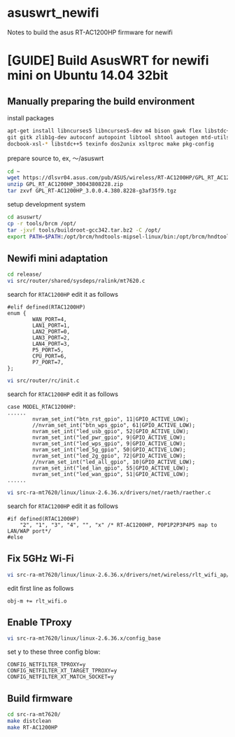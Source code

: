 # asuswrt_newifi
Notes to build the asus RT-AC1200HP firmware for newifi

# [GUIDE] Build AsusWRT for newifi mini on Ubuntu 14.04 32bit

## Manually preparing the build environment

install packages
```bash
apt-get install libncurses5 libncurses5-dev m4 bison gawk flex libstdc++6-4.4-dev g++-4.4 g++ \
git gitk zlib1g-dev autoconf autopoint libtool shtool autogen mtd-utils intltool sharutils \
docbook-xsl-* libstdc++5 texinfo dos2unix xsltproc make pkg-config
```

prepare source to, ex, ～/asuswrt
```bash
cd ~
wget https://dlsvr04.asus.com/pub/ASUS/wireless/RT-AC1200HP/GPL_RT_AC1200HP_30043808228.zip
unzip GPL_RT_AC1200HP_30043808228.zip
tar zxvf GPL_RT-AC1200HP_3.0.0.4.380.8228-g3af35f9.tgz
```

setup development system
```bash
cd asuswrt/
cp -r tools/brcm /opt/
tar -jxvf tools/buildroot-gcc342.tar.bz2 -C /opt/
export PATH=$PATH:/opt/brcm/hndtools-mipsel-linux/bin:/opt/brcm/hndtools-mipsel-uclibc/bin:/opt/buildroot-gcc342/bin
```

## Newifi mini adaptation

```bash
cd release/
vi src/router/shared/sysdeps/ralink/mt7620.c
```

search for `RTAC1200HP` edit it as follows
```shell
#elif defined(RTAC1200HP)
enum {
        WAN_PORT=4,
        LAN1_PORT=1,
        LAN2_PORT=0,
        LAN3_PORT=2,
        LAN4_PORT=3,
        P5_PORT=5,
        CPU_PORT=6,
        P7_PORT=7,
};
```

```bash
vi src/router/rc/init.c
```

search for `RTAC1200HP` edit it as follows
```shell
case MODEL_RTAC1200HP:
......
		nvram_set_int("btn_rst_gpio", 11|GPIO_ACTIVE_LOW);
		//nvram_set_int("btn_wps_gpio", 61|GPIO_ACTIVE_LOW);
		nvram_set_int("led_usb_gpio", 52|GPIO_ACTIVE_LOW);
		nvram_set_int("led_pwr_gpio", 9|GPIO_ACTIVE_LOW);
		nvram_set_int("led_wps_gpio", 9|GPIO_ACTIVE_LOW);
		nvram_set_int("led_5g_gpio", 50|GPIO_ACTIVE_LOW);
		nvram_set_int("led_2g_gpio", 72|GPIO_ACTIVE_LOW);
		//nvram_set_int("led_all_gpio", 10|GPIO_ACTIVE_LOW);
		nvram_set_int("led_lan_gpio", 55|GPIO_ACTIVE_LOW);
		nvram_set_int("led_wan_gpio", 51|GPIO_ACTIVE_LOW);
......
```

```bash
vi src-ra-mt7620/linux/linux-2.6.36.x/drivers/net/raeth/raether.c
```

search for `RTAC1200HP` edit it as follows
```shell
#if defined(RTAC1200HP)
	"2", "1", "3", "4", "", "x" /* RT-AC1200HP, P0P1P2P3P4P5 map to LAN/WAP port*/ 
#else
```

## Fix 5GHz Wi-Fi

```bash
vi src-ra-mt7620/linux/linux-2.6.36.x/drivers/net/wireless/rlt_wifi_ap/Makefile
```

edit first line as follows
```shell
obj-m += rlt_wifi.o
```

## Enable TProxy

```bash
vi src-ra-mt7620/linux/linux-2.6.36.x/config_base
```

set y to these three config blow:
```shell
CONFIG_NETFILTER_TPROXY=y
CONFIG_NETFILTER_XT_TARGET_TPROXY=y
CONFIG_NETFILTER_XT_MATCH_SOCKET=y
```

## Build firmware

```bash
cd src-ra-mt7620/
make distclean
make RT-AC1200HP
```
